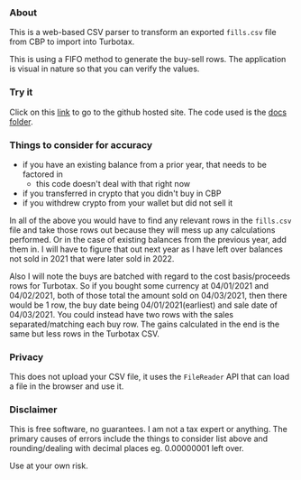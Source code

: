 ### About

This is a web-based CSV parser to transform an exported `fills.csv` file from CBP to import into Turbotax.

This is using a FIFO method to generate the buy-sell rows. The application is visual in nature so that you can verify the values.

### Try it
Click on this <a href="https://jdc-cunningham.github.io/cbp-turbotax-csv-parser/">link</a> to go to the github hosted site. The code used is the [docs folder](https://github.com/jdc-cunningham/cbp-turbotax-csv-parser/tree/master/docs).

### Things to consider for accuracy
* if you have an existing balance from a prior year, that needs to be factored in
  * this code doesn't deal with that right now
* if you transferred in crypto that you didn't buy in CBP
* if you withdrew crypto from your wallet but did not sell it

In all of the above you would have to find any relevant rows in the `fills.csv` file and take those rows out because they will mess up any calculations performed. Or in the case of existing balances from the previous year, add them in. I will have to figure that out next year as I have left over balances not sold in 2021 that were later sold in 2022.

Also I will note the buys are batched with regard to the cost basis/proceeds rows for Turbotax. So if you bought some currency at 04/01/2021 and 04/02/2021, both of those total the amount sold on 04/03/2021, then there would be 1 row, the buy date being 04/01/2021(earliest) and sale date of 04/03/2021. You could instead have two rows with the sales separated/matching each buy row. The gains calculated in the end is the same but less rows in the Turbotax CSV.

### Privacy
This does not upload your CSV file, it uses the `FileReader` API that can load a file in the browser and use it.

### Disclaimer
This is free software, no guarantees. I am not a tax expert or anything. The primary causes of errors include the things to consider list above and rounding/dealing with decimal places eg. 0.00000001 left over.

Use at your own risk.